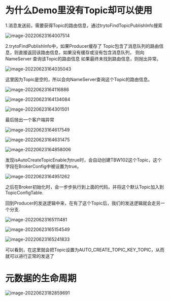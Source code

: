 # 为什么Demo里没有Topic却可以使用

1.消息发送前，需要获得Topic的路由信息，通过trytoFindTopicPublishInfo搜索

![image-20220623164007514](C:\Users\李博远\AppData\Roaming\Typora\typora-user-images\image-20220623164007514.png)

2.trytoFindPublishInfo中，如果Producer缓存了
Topic包含了消息队列的路由信息，则直接返回该路由信息，如果没有缓存或没有包含消息队列， 则向NameServer
查询该Topic的路由信息 如果最终未找到路由信息，则抛出异常。

![image-20220623164035043](C:\Users\李博远\AppData\Roaming\Typora\typora-user-images\image-20220623164035043.png)

这里因为Topic是空的，所以会向NameServer查询这个Topic的路由信息。

![image-20220623164116886](C:\Users\李博远\AppData\Roaming\Typora\typora-user-images\image-20220623164116886.png)

![image-20220623164134084](C:\Users\李博远\AppData\Roaming\Typora\typora-user-images\image-20220623164134084.png)

![image-20220623164301501](C:\Users\李博远\AppData\Roaming\Typora\typora-user-images\image-20220623164301501.png)

最后抛出一个客户端异常

![image-20220623164617549](C:\Users\李博远\AppData\Roaming\Typora\typora-user-images\image-20220623164617549.png)

![image-20220623164631475](C:\Users\李博远\AppData\Roaming\Typora\typora-user-images\image-20220623164631475.png)

![image-20220623164858006](C:\Users\李博远\AppData\Roaming\Typora\typora-user-images\image-20220623164858006.png)

发现isAutoCreateTopicEnable为true时，会自动创建TBW102这个Topic，这个字段在BrokerConfig中被设置为true。

![image-20220623164951262](C:\Users\李博远\AppData\Roaming\Typora\typora-user-images\image-20220623164951262.png)

之后在Broker初始化时，会一步步执行到上面的代码，并将这个默认Topic加入到TopicConfigTable.

回到Producer的发送逻辑中来，在有了这个Topic后，我们的发送逻辑就会走另一个分支.

![image-20220623165111481](C:\Users\李博远\AppData\Roaming\Typora\typora-user-images\image-20220623165111481.png)

![image-20220623165154549](C:\Users\李博远\AppData\Roaming\Typora\typora-user-images\image-20220623165154549.png)

![image-20220623165241833](C:\Users\李博远\AppData\Roaming\Typora\typora-user-images\image-20220623165241833.png)

可以看到，在这里就会把Topic设置为AUTO_CREATE_TOPIC_KEY_TOPIC，从而就可以进行正常的发送了

# 元数据的生命周期

![image-20220623182859691](C:\Users\李博远\AppData\Roaming\Typora\typora-user-images\image-20220623182859691.png)